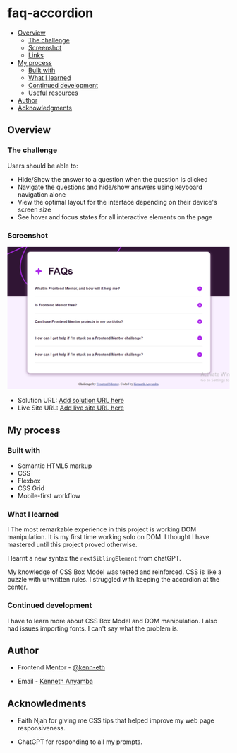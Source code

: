 # faq-accordion

- [Overview](#overview)
  - [The challenge](#the-challenge)
  - [Screenshot](#screenshot)
  - [Links](#links)
- [My process](#my-process)
  - [Built with](#built-with)
  - [What I learned](#what-i-learned)
  - [Continued development](#continued-development)
  - [Useful resources](#useful-resources)
- [Author](#author)
- [Acknowledgments](#acknowledgments)

## Overview

### The challenge

Users should be able to:

- Hide/Show the answer to a question when the question is clicked
- Navigate the questions and hide/show answers using keyboard navigation alone
- View the optimal layout for the interface depending on their device's screen size
- See hover and focus states for all interactive elements on the page

### Screenshot

![faq-accordion](assets/images/complete-faq-accordion.png)

- Solution URL: [Add solution URL here](https://your-solution-url.com)
- Live Site URL: [Add live site URL here](https://your-live-site-url.com)

## My process

### Built with

- Semantic HTML5 markup
- CSS
- Flexbox
- CSS Grid
- Mobile-first workflow

### What I learned

I The most remarkable experience in this project is working DOM manipulation. It is my first time working solo on DOM. I thought I have mastered until this project proved otherwise.

I learnt a new syntax the `nextSiblingElement` from chatGPT.

My knowledge of CSS Box Model was tested and reinforced. CSS is like a puzzle with unwritten rules. I struggled with keeping the accordion at the center.

### Continued development

I have to learn more about CSS Box Model and DOM manipulation. I also had issues importing fonts. I can't say what the problem is.

## Author

- Frontend Mentor - [@kenn-eth](https://www.frontendmentor.io/profile/Kenn-eth)

- Email - [Kenneth Anyamba](anyambakenneth@gmail.com)

## Acknowledments

- Faith Njah for giving me CSS tips that helped improve my web page responsiveness.

- ChatGPT for responding to all my prompts.
